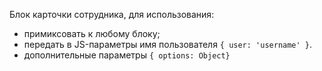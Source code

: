 Блок карточки сотрудника, для использования:

  * примиксовать к любому блоку;
  * передать в JS-параметры имя пользователя `{ user: 'username' }`.
  * дополнительные параметры `{ options: Object}`
